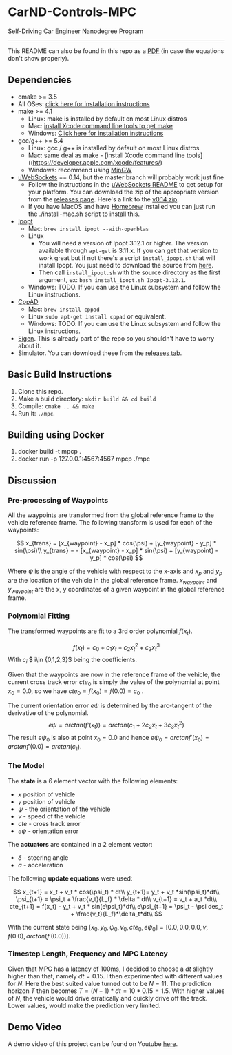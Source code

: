 # CarND-Controls-MPC
Self-Driving Car Engineer Nanodegree Program

---
This README can also be found in this repo as a [PDF](https://github.com/jfjensen/CarND-MPC-Project/blob/master/README.pdf) (in case the equations don't show properly).

## Dependencies

* cmake >= 3.5
 * All OSes: [click here for installation instructions](https://cmake.org/install/)
* make >= 4.1
  * Linux: make is installed by default on most Linux distros
  * Mac: [install Xcode command line tools to get make](https://developer.apple.com/xcode/features/)
  * Windows: [Click here for installation instructions](http://gnuwin32.sourceforge.net/packages/make.htm)
* gcc/g++ >= 5.4
  * Linux: gcc / g++ is installed by default on most Linux distros
  * Mac: same deal as make - [install Xcode command line tools]((https://developer.apple.com/xcode/features/)
  * Windows: recommend using [MinGW](http://www.mingw.org/)
* [uWebSockets](https://github.com/uWebSockets/uWebSockets) == 0.14, but the master branch will probably work just fine
  * Follow the instructions in the [uWebSockets README](https://github.com/uWebSockets/uWebSockets/blob/master/README.md) to get setup for your platform. You can download the zip of the appropriate version from the [releases page](https://github.com/uWebSockets/uWebSockets/releases). Here's a link to the [v0.14 zip](https://github.com/uWebSockets/uWebSockets/archive/v0.14.0.zip).
  * If you have MacOS and have [Homebrew](https://brew.sh/) installed you can just run the ./install-mac.sh script to install this.
* [Ipopt](https://projects.coin-or.org/Ipopt)
  * Mac: `brew install ipopt --with-openblas`
  * Linux
    * You will need a version of Ipopt 3.12.1 or higher. The version available through `apt-get` is 3.11.x. If you can get that version to work great but if not there's a script `install_ipopt.sh` that will install Ipopt. You just need to download the source from [here](https://www.coin-or.org/download/source/Ipopt/).
    * Then call `install_ipopt.sh` with the source directory as the first argument, ex: `bash install_ipopt.sh Ipopt-3.12.1`. 
  * Windows: TODO. If you can use the Linux subsystem and follow the Linux instructions.
* [CppAD](https://www.coin-or.org/CppAD/)
  * Mac: `brew install cppad`
  * Linux `sudo apt-get install cppad` or equivalent.
  * Windows: TODO. If you can use the Linux subsystem and follow the Linux instructions.
* [Eigen](http://eigen.tuxfamily.org/index.php?title=Main_Page). This is already part of the repo so you shouldn't have to worry about it.
* Simulator. You can download these from the [releases tab](https://github.com/udacity/CarND-MPC-Project/releases).



## Basic Build Instructions


1. Clone this repo.
2. Make a build directory: `mkdir build && cd build`
3. Compile: `cmake .. && make`
4. Run it: `./mpc`.

## Building using Docker

1. docker build -t mpcp .
2. docker run -p 127.0.0.1:4567:4567 mpcp ./mpc

## Discussion
### Pre-processing of Waypoints

All the waypoints are transformed from the global reference frame to the vehicle reference frame. The following transform is used for each of the waypoints:

$$
x_{trans} = [x_{waypoint} - x_p] * cos(\psi) + [y_{waypoint} - y_p] * sin(\psi)\\
y_{trans} = - [x_{waypoint} - x_p] * sin(\psi) + [y_{waypoint} - y_p] * cos(\psi)
$$

Where $\psi$ is the angle of the vehicle with respect to the x-axis and $x_p$ and $y_p$ are the location of the vehicle in the global reference frame. $x_{waypoint}$ and $y_{waypoint}$ are the x, y coordinates of a given waypoint in the global reference frame. 

### Polynomial Fitting

The transformed waypoints are fit to a 3rd order polynomial $f(x_t)$. 

$$
f(x_t) = c_0 + c_1x_t + c_2x_t^2 + c_3x_t^3
$$
With $c_i$ $ i\in \{0,1,2,3\}$ being the coefficients.

Given that the waypoints are now in the reference frame of the vehicle, the current cross track error $cte_0$ is simply the value of the polynomial at point $x_0= 0.0$, so we have  $cte_0 = f(x_0)=f(0.0)=c_0$ .  

The current orientation error $e \psi$ is determined by the arc-tangent of the derivative of the polynomial. 
$$
e \psi  =  arctan(f'(x_t)) = arctan(c_1 + 2c_2x_t + 3c_3x_t^2)
$$
The result $e \psi_0$ is also at point $x_0=0.0$ and hence $e \psi_0 = arctan f'(x_0)= arctan f'(0.0) = arctan (c_1)$.



### The Model

The **state** is a 6 element vector with the following elements: 
* $x$ position of vehicle
* $y$ position of vehicle
* $\psi$ - the orientation of the vehicle
* $v$ - speed of the vehicle
* $cte$ - cross track error
* $e \psi$ - orientation error


The **actuators** are contained in a 2 element vector:

* $\delta$ - steering angle
* $a$ - acceleration

The following **update equations** were used:



$$
x_{t+1} = x_t + v_t * cos(\psi_t) * dt\\
y_{t+1}= y_t + v_t *sin(\psi_t)*dt\\
\psi_{t+1} = \psi_t + \frac{v_t}{L_f} * \delta * dt\\
v_{t+1} = v_t + a_t *dt\\
cte_{t+1} = f(x_t) - y_t + v_t * sin(e\psi_t)*dt\\
e\psi_{t+1} = \psi_t - \psi des_t + \frac{v_t}{L_f}*\delta_t*dt\\
$$

With the current state being $[x_0,y_0,\psi_0,v_0,cte_0,e \psi_0] = [0.0,0.0,0.0,v, f(0.0),arctan(f'(0.0))]$.

### Timestep Length, Frequency and MPC Latency

Given that MPC has a latency of 100ms, I decided to choose a $dt$ slightly higher than that, namely $dt=0.15$. I then experimented with different values for $N$. Here the best suited value turned out to be $N=11$. The prediction horizon $T$ then becomes $T=(N-1) * dt=10*0.15=1.5$. With higher values of $N$, the vehicle would drive erratically and quickly drive off the track. Lower values, would make the prediction very limited.

## Demo Video

A demo video of this project can be found on Youtube [here](https://youtu.be/TyVx-1mTBPU).

